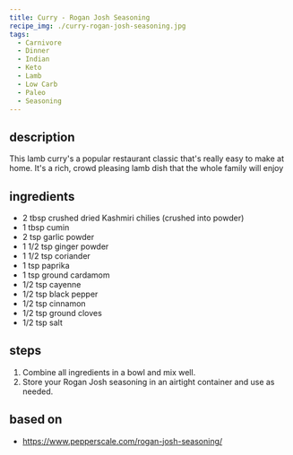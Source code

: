```yaml
---
title: Curry - Rogan Josh Seasoning
recipe_img: ./curry-rogan-josh-seasoning.jpg
tags:
  - Carnivore
  - Dinner
  - Indian
  - Keto
  - Lamb
  - Low Carb
  - Paleo
  - Seasoning
---
```


## description

This lamb curry's a popular restaurant classic that's really easy to make at home. It's a rich, crowd pleasing lamb dish that the whole family will enjoy

## ingredients

- 2 tbsp crushed dried Kashmiri chilies (crushed into powder)
- 1 tbsp cumin
- 2 tsp garlic powder
- 1 1/2 tsp ginger powder
- 1 1/2 tsp coriander
- 1 tsp paprika
- 1 tsp ground cardamom
- 1/2 tsp cayenne
- 1/2 tsp black pepper
- 1/2 tsp cinnamon
- 1/2 tsp ground cloves
- 1/2 tsp salt

## steps

1. Combine all ingredients in a bowl and mix well.
2. Store your Rogan Josh seasoning in an airtight container and use as needed.

## based on

- https://www.pepperscale.com/rogan-josh-seasoning/
